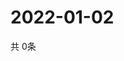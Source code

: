 # 2022-01-02
  共 0条

  <!-- BEGIN -->
  <!-- 最后更新时间Sun Jan 02 2022 21:02:51 GMT+0000 (Coordinated Universal Time) -->
  
  <!-- END -->
  
  